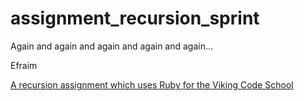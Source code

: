 # assignment_recursion_sprint
Again and again and again and again and again...

Efraim

[A recursion assignment which uses Ruby for the Viking Code School](http://www.vikingcodeschool.com)

